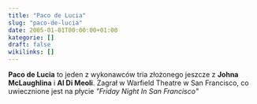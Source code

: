 ```yaml
---
title: "Paco de Lucia"
slug: "paco-de-lucia"
date: 2005-01-01T00:00:00+01:00
kategorie: []
draft: false
wikilinks: []
---
```

**Paco de Lucia** to jeden z wykonawców tria złożonego jeszcze z **Johna
McLaughlina** i **Al Di Meoli**. Zagrał w Warfield Theatre w San
Francisco, co uwiecznione jest na płycie *"Friday Night In San
Francisco"*
